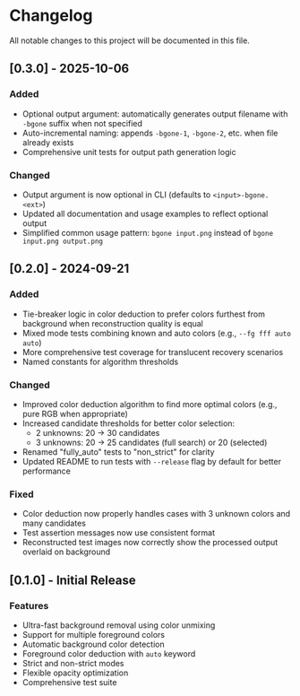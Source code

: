 # Changelog

All notable changes to this project will be documented in this file.

## [0.3.0] - 2025-10-06

### Added
- Optional output argument: automatically generates output filename with `-bgone` suffix when not specified
- Auto-incremental naming: appends `-bgone-1`, `-bgone-2`, etc. when file already exists
- Comprehensive unit tests for output path generation logic

### Changed
- Output argument is now optional in CLI (defaults to `<input>-bgone.<ext>`)
- Updated all documentation and usage examples to reflect optional output
- Simplified common usage pattern: `bgone input.png` instead of `bgone input.png output.png`

## [0.2.0] - 2024-09-21

### Added
- Tie-breaker logic in color deduction to prefer colors furthest from background when reconstruction quality is equal
- Mixed mode tests combining known and auto colors (e.g., `--fg fff auto auto`)
- More comprehensive test coverage for translucent recovery scenarios
- Named constants for algorithm thresholds

### Changed
- Improved color deduction algorithm to find more optimal colors (e.g., pure RGB when appropriate)
- Increased candidate thresholds for better color selection:
  - 2 unknowns: 20 → 30 candidates
  - 3 unknowns: 20 → 25 candidates (full search) or 20 (selected)
- Renamed "fully_auto" tests to "non_strict" for clarity
- Updated README to run tests with `--release` flag by default for better performance

### Fixed
- Color deduction now properly handles cases with 3 unknown colors and many candidates
- Test assertion messages now use consistent format
- Reconstructed test images now correctly show the processed output overlaid on background

## [0.1.0] - Initial Release

### Features
- Ultra-fast background removal using color unmixing
- Support for multiple foreground colors
- Automatic background color detection
- Foreground color deduction with `auto` keyword
- Strict and non-strict modes
- Flexible opacity optimization
- Comprehensive test suite